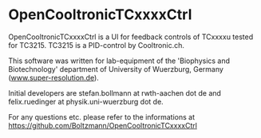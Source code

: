 OpenCooltronicTCxxxxCtrl
=====================================================
OpenCooltronicTCxxxxCtrl is a UI for 
feedback controls of TCxxxxu tested for TC3215.
TC3215 is a PID-control by Cooltronic.ch.

This software was written for 
lab-equipment of the 
'Biophysics and Biotechnology' 
department of University of Wuerzburg,
Germany (www.super-resolution.de). 

Initial developers are
stefan.bollmann at rwth-aachen dot de
and
felix.ruedinger at physik.uni-wuerzburg dot de.

For any questions etc. please refer to the 
informations at
https://github.com/Boltzmann/OpenCooltronicTCxxxxCtrl 
